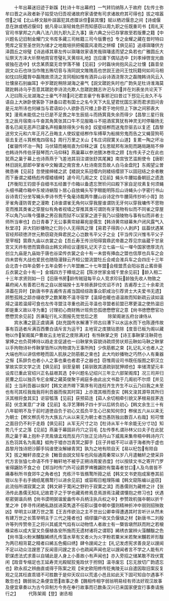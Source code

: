 <!-- { "loadSidebar": true } -->
　　十年出幕迷旧迹于新蹊【杜诗十年出幕府】一气转钧纳陈人于故府【左传士弥牟曰晋之从政者新子姑受功归吾视诸故府家语使有司求诸故府其可得也】拔之喧嚣倥之域【北山移文敲朴諠嚣犯其虑牒诉倥装其懐】赋以栖迟偃息之间【诗或偃息在牀或栖迟偃仰】蜕凡骨以渐轻耸危肝而知感窃以周九职之任既重司书【周礼天官司书掌邦之六典八法八则九职九正九事】唐六典之分已存掌故至若版曹之籍【中兴题名记旧制金耀门文书库多藏三司帐籍三司今版曹也】专之金耀之藏在昔时特曰筦库之官至圣世则为储才之地栽培拱把僃震风凌雨之帡幪【俱见前】追琢璵璠供方泽圆丘之琮璧【诗追琢其章左传以璵璠敛家语羙哉璵璠逺而望之奂若也广雅圆丘大坛祭天方泽大圻祭地周官苍璧礼天黄琮礼地】岂应庸下偶玷选中【刘孝绰啓宠光曲彼独在选中】伏念某质窳无竒学落不殖【见前】少时磊块尙抱风云之壮懐【磊音垒説文众石也块当作隗五贿切音与洧同説文陮隗高也世説王逊问王忱阮籍何如司马相如忱曰阮籍胷中磊隗故须浇之言同相如惟有酒异山谷诗酒浇胷次之磊隗韩诗风云入壮懐泉石别幽耳】中岁蹉跎稍除湖海之豪气【説文蹉跎失时也广韵失足杜诗淮海莫蹉跎韩诗乌乎吾意其蹉跎李诗流灮欺人忽蹉跎魏志许汜与刘并在刘表坐共论天下人汜曰陈元龙湖海之士豪气不除问汜君言豪宁有事邪汜曰昔过下邳见元龙久不与语自上大牀卧使客卧下牀备曰君有国士之名今天下大乱望君忧国忘家而君求田问舎是元龙所讳也何縁当与君语如小人欲卧百尺楼上卧君于地何但上下牀之间邪表大笑】漫焉未能信之仕已是不足畏之年生辰挹斗而扬箕竟失余而得少【昌黎三星行我生之辰月宿南斗牛奋其角箕张其口牛不见服箱斗不挹酒浆箕犹有神灵无时停簸扬无善名已闻无恶声已讙名声相乗除得失少有余】奴星结栁而送鬼奈驱去以复还【昌黎送穷文元和六年正月乙丑晦主人使奴星结栁作车缚草为船揖穷鬼而告之又蝇营狗苟驱去复还斗箕桞鬼四宿名】周行万里之关山【韦庄词寂寞关山道】复累一陶之坏冶【崔骃传坏冶一陶】马伏辕而蜷局直为仰秣之谋【左思赋邦有湫阨而踡局踡局不伸也韩诗外传伯牙鼓琴而六马仰秣】燕巢幕以参池猥沐巻帘之顾【左传夫子之在此也犹燕之巢于幕上也诗燕燕于飞差池其羽注谓张舒其尾翼】南宫攷艺滥厠使令【唐职林旧説礼部郎中掌省中文翰谓之南宫舍人杜诗南宫吾故人白马金盘陀】东阁望尘曽微恳祷【见前】忽使接绅緌之武【緌説文系冠缨内则緌结缨颔下以固冠结之余者散而下垂谓之緌杨彪传缨緌缙绅】遽今司几阁之文【见前】蝇头牛腰姑备朝廷之遗逸【齐衡阳王钧尝手自细书五经置于巾箱以备遗忘贺玠问曰殿下家自足坟素复何须蝇头细书藏巾箱中东坡诗蜗殻卜居心自放蝇头写字眼能明陈后山诗蝇头小字密行书山谷诗青灯分坐写蝇头李诗书秃千兔毫诗裁两牛腰山谷诗定作牛腰简传抄听小胥】防牙雀角谨防胥吏之漫欺【诗谁谓雀无角何以穿我屋谁谓防无牙何以穿我墉传不思物变而推其类雀之穿屋似有角者视墙之穿推其类可谓防有牙笺物有似而不同雀之穿屋不以角乃以咮今彊暴之男召我而狱不以室家之道于我乃以侵陵物与事有似而非者士师所当审也】白日青春了无公事黄帘緑幕宛是儒生【韩诗黄帘緑幕朱户闭风露气入秋堂凉】非大钧妙播物之仁则小人无得舆之理【易君子得舆小人剥庐】兹葢伏遇某官经邦硕徳济世元勲窃窥尧舜君民之心岂数韦平父子之业【平当传汉兴惟韦平父子至宰相】寳鼎九庙以衣裳之会【吾丘寿王传汾阳得寳鼎武帝嘉之荐见宗庙蔵于甘泉宫又天祚有徳而寳鼎自出韩文禘祫议谨按礼记天子立七庙一坛一墠今国家徳厚流灮创立九庙是九庙始于唐也谷梁传衣裳之会十有一未尝有挿血之盟也信厚也兵车之会四未尝有大战也爱民也随隐漫録云齐桓公盟洮盟牡丘会咸会淮兵车之会四庄十三年会北杏十四年会鄄十五年会鄄十六年盟豳二十七年盟会柽盟贯会阳谷首止寗毌葵丘衣裳之会十有一】金城四方于樽俎之前【陈渉世家金城千里余见前】龄入相二十三年求贤则如一日【旧唐书房龄传贼冦每平众人竞求珍玩龄独先收人物致之幕府闻人有善若已有之自以居端揆十五年频表辞位优诏不许】吉甫荐士三十余辈流泽葢在异时【新唐书李吉甫传吉甫当国经综政事众职咸治引荐贤士大夫爱书无遗】顾慙孤贱之踪亦缀收罗之数某敢不温寻宿学【温燖也暖也语温故而知新疏云读如温燖之温若温燖可食也左传寻盟注寻重也疏云寻温也寻盟者前盟已寒更温之使热温旧即是重义故以寻为重】讨理初心商财贿计班赀恐孤徳懋懋官之意【尙书徳懋懋官功懋懋赏余见前】厉亷耻行礼义图报先觉觉后之恩
　　除架阁谢五府台谏侍从
　　宾氷漕之筵正虞谪满【赵充国传氷解漕下师古曰漕下以水运水而下也陈遵传故事有百适者斥满百西曹白请斥言为运干】主地官之庋猥玷恩除【庋音已板为阁以藏物以作架阁属户曹故云主地官之庋除满对】有怜鞅掌之劳【诗王事鞅掌注鞅荷也掌捧之也负荷捧持以趋走言促遽也一曰鞅掌失容貌诗疏烦劳状郑云鞅如马鞅之鞅掌以手拘物诗补传鞅掌皆所以拘物谓为王事所拘】少佚筋骸之束【礼记礼义也者人之大端也所以讲信修睦而固人肌肤之防筋骸之束也】此大均妙播物之巧然小人有乗器之惭【系辞负也者小人之事也乗也者君子之器也】窃惟周设司书既任版图之职汉立掌故实崇文学之流【俱见前】驯至皇朝【易驯致其道疏驯犹狎顺也】率储清望元丰设库已重此官绍兴正名益艰其选【中兴题名记绍兴三年立六部架阁库】况三司并归民曹之后以独员专庀金耀之藏英俊聚于阙庭多由此出文书盈于几阁初不尔烦【并见前】士当利吾器以俟时【韩文进齐皥下第序有司连枉齐生齐生不以云乃曰我之未至也有司其枉我哉我将利吾器而俟其时耳】上亦溉其根而食实【韩文浚其源导其所归沃其根将食其实】讵容瓠落【见前】获预茹连【茹人余切相牵引貌又茅根易拔茅连茹】伏念某意广才疎【见前】名浮艺薄韩子四十岁以后转负初心【韩文余生三十有八年聪明不及于前时道徳自负于初心又孤负平生心已矣知何奈】栁侯五六从以来无为朝士【栁文栁氏号为大族五六从以来无为朝士者岂愚防独出数百人右哉】矧可憎之面目仍不利于走趋【俱见前】从军无尺寸之功【杜诗从军十年余能无分寸功】知势几千丈之落【见前】燕巢于幕固非丹穴之羽毛【左传季札谓孙林父曰夫子在此犹燕之巢于幕上抱朴子灵鳯値孟戏而反丹穴张正见诗丹山下威鳯来集帝梧中韩诗丹穴五色羽其名为鳯凰】蛙拘于墟亦岂青冥之脚手【庄子井蛙不可以语于海者拘于虚也昌黎月蚀诗把沙脚手钝谁使汝解縁青冥】孰为之地有陨自天【易以杞包有陨自天】拔之輶轩咨度之余【輶音由説文轻车也风俗通周秦常以岁八月遣輶轩之使采异代方言张恊七命语不传于輶轩地不被乎正朔诗周爰咨度】付以按牍文书之寄开门罗雀得鼷防不食之仓【郑当时传门外可设爵罗禆雅鼷防有螫毒者甘口人及鸟兽皆不痛春秋所书食郊牛之角者也】充栋汗牛皆鴈鹜所箝之纸【韩文文书吏抱成案巻其前钳以左手右手摘纸尾鴈鹜行以进余见前】或容暇日粗理陈编【韩文窥陈编以盗窃】此流俗所谓寂寞之滨【韩文耕于寛闲之野钓于寂寞之滨】而愚儒则为藏修之计【张汤传此愚儒无知礼记故君子之于学也藏焉修焉息焉游焉注藏谓懐抱之修习也】伏遇枢密弼谐兵柄【尙书谟明弼谐爰盎传夲兵柄注执兵权之夲】参赞政机强夲朝以折千里之冲【李寻传闭絶私路拔进英隽退不任职以彊夲朝夲彊则精神折冲夲弱则招殃致凶】举明主以建万世之策【王吉传欲治之主不世出公卿幸得遭遇其时言听计从然未有建万世之长策举明主于三代之隆者也】绸缪牖户收叉负偃値之材【新唐书二刘殷许等列传赞帝王之将兴其威灵气焰有以动物悟人者故士有一槩皆塡然跃而附之若榱椽梁栋以成大室叉负偃植各安所施而无遗材诸将之谓耶】絺绣衣裳辨火藻黼黻之色【尙书藻火粉米黼黻絺绣孔传藻水草有文者火为火字粉若粟米米若聚米黼若斧形黻为两已相背葛之精者曰絺五色僃曰绣】肆令謏闻之士【礼记发虑宪求善良足以謏闻不足以动众注謏思了反闻音问謏之言小也疏闻声闻也足以謏闻者言不学之人能有片职谋虑法式求善以自辅此是人身上小善故小有声闻也】亦入旁招之储某敢不跧伏寛闲【跧音专缩足也王延寿灵光殿赋狡兎跧伏于拊侧】温寻废忘【忘无放切广韵遗忘也】欧永叔之辨曲直或得于陈案之观【宋史欧阳修传贬夷陵无以自遣因取旧案反复观之见其枉直乖错不可胜数于是仰天叹曰以荒逺小邑且如此天下固可知自尔遇事不敢忽也】魏弱翁之条便宜愿故事之奏【魏相传相字弱翁明易经有师法好观汉故事及便宜章奏以为古今异制方今务在奉行故事而已数条汉兴已来国家便宜行事奏请施行之】
　　代陈架阁【登】谢丞相
